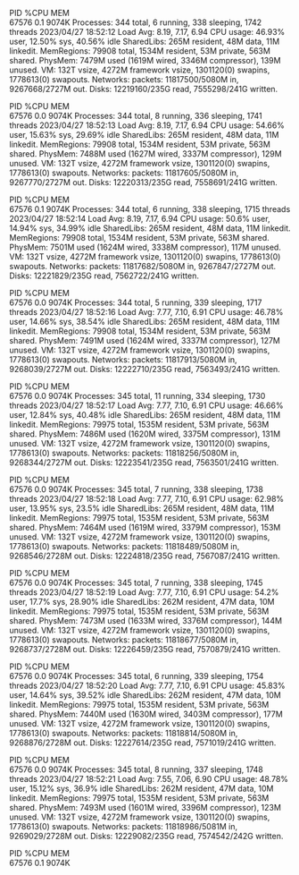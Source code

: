 PID %CPU MEM  
67576 0.1 9074K
Processes: 344 total, 6 running, 338 sleeping, 1742 threads
2023/04/27 18:52:12
Load Avg: 8.19, 7.17, 6.94
CPU usage: 46.93% user, 12.50% sys, 40.56% idle
SharedLibs: 265M resident, 48M data, 11M linkedit.
MemRegions: 79908 total, 1534M resident, 53M private, 563M shared.
PhysMem: 7479M used (1619M wired, 3346M compressor), 139M unused.
VM: 132T vsize, 4272M framework vsize, 1301120(0) swapins, 1778613(0) swapouts.
Networks: packets: 11817500/5080M in, 9267668/2727M out.
Disks: 12219160/235G read, 7555298/241G written.

PID %CPU MEM  
67576 0.0 9074K
Processes: 344 total, 8 running, 336 sleeping, 1741 threads
2023/04/27 18:52:13
Load Avg: 8.19, 7.17, 6.94
CPU usage: 54.66% user, 15.63% sys, 29.69% idle
SharedLibs: 265M resident, 48M data, 11M linkedit.
MemRegions: 79908 total, 1534M resident, 53M private, 563M shared.
PhysMem: 7488M used (1627M wired, 3337M compressor), 129M unused.
VM: 132T vsize, 4272M framework vsize, 1301120(0) swapins, 1778613(0) swapouts.
Networks: packets: 11817605/5080M in, 9267770/2727M out.
Disks: 12220313/235G read, 7558691/241G written.

PID %CPU MEM  
67576 0.1 9074K
Processes: 344 total, 6 running, 338 sleeping, 1715 threads
2023/04/27 18:52:14
Load Avg: 8.19, 7.17, 6.94
CPU usage: 50.6% user, 14.94% sys, 34.99% idle
SharedLibs: 265M resident, 48M data, 11M linkedit.
MemRegions: 79908 total, 1534M resident, 53M private, 563M shared.
PhysMem: 7501M used (1624M wired, 3338M compressor), 117M unused.
VM: 132T vsize, 4272M framework vsize, 1301120(0) swapins, 1778613(0) swapouts.
Networks: packets: 11817682/5080M in, 9267847/2727M out.
Disks: 12221829/235G read, 7562722/241G written.

PID %CPU MEM  
67576 0.0 9074K
Processes: 344 total, 5 running, 339 sleeping, 1717 threads
2023/04/27 18:52:16
Load Avg: 7.77, 7.10, 6.91
CPU usage: 46.78% user, 14.66% sys, 38.54% idle
SharedLibs: 265M resident, 48M data, 11M linkedit.
MemRegions: 79908 total, 1534M resident, 53M private, 563M shared.
PhysMem: 7491M used (1624M wired, 3337M compressor), 127M unused.
VM: 132T vsize, 4272M framework vsize, 1301120(0) swapins, 1778613(0) swapouts.
Networks: packets: 11817913/5080M in, 9268039/2727M out.
Disks: 12222710/235G read, 7563493/241G written.

PID %CPU MEM  
67576 0.0 9074K
Processes: 345 total, 11 running, 334 sleeping, 1730 threads
2023/04/27 18:52:17
Load Avg: 7.77, 7.10, 6.91
CPU usage: 46.66% user, 12.84% sys, 40.48% idle
SharedLibs: 265M resident, 48M data, 11M linkedit.
MemRegions: 79975 total, 1535M resident, 53M private, 563M shared.
PhysMem: 7486M used (1620M wired, 3375M compressor), 131M unused.
VM: 132T vsize, 4272M framework vsize, 1301120(0) swapins, 1778613(0) swapouts.
Networks: packets: 11818256/5080M in, 9268344/2727M out.
Disks: 12223541/235G read, 7563501/241G written.

PID %CPU MEM  
67576 0.0 9074K
Processes: 345 total, 7 running, 338 sleeping, 1738 threads
2023/04/27 18:52:18
Load Avg: 7.77, 7.10, 6.91
CPU usage: 62.98% user, 13.95% sys, 23.5% idle
SharedLibs: 265M resident, 48M data, 11M linkedit.
MemRegions: 79975 total, 1535M resident, 53M private, 563M shared.
PhysMem: 7464M used (1619M wired, 3379M compressor), 153M unused.
VM: 132T vsize, 4272M framework vsize, 1301120(0) swapins, 1778613(0) swapouts.
Networks: packets: 11818489/5080M in, 9268546/2728M out.
Disks: 12224818/235G read, 7567087/241G written.

PID %CPU MEM  
67576 0.0 9074K
Processes: 345 total, 7 running, 338 sleeping, 1745 threads
2023/04/27 18:52:19
Load Avg: 7.77, 7.10, 6.91
CPU usage: 54.2% user, 17.7% sys, 28.90% idle
SharedLibs: 262M resident, 47M data, 10M linkedit.
MemRegions: 79975 total, 1535M resident, 53M private, 563M shared.
PhysMem: 7473M used (1633M wired, 3376M compressor), 144M unused.
VM: 132T vsize, 4272M framework vsize, 1301120(0) swapins, 1778613(0) swapouts.
Networks: packets: 11818677/5080M in, 9268737/2728M out.
Disks: 12226459/235G read, 7570879/241G written.

PID %CPU MEM  
67576 0.0 9074K
Processes: 345 total, 6 running, 339 sleeping, 1754 threads
2023/04/27 18:52:20
Load Avg: 7.77, 7.10, 6.91
CPU usage: 45.83% user, 14.64% sys, 39.52% idle
SharedLibs: 262M resident, 47M data, 10M linkedit.
MemRegions: 79975 total, 1535M resident, 53M private, 563M shared.
PhysMem: 7440M used (1630M wired, 3403M compressor), 177M unused.
VM: 132T vsize, 4272M framework vsize, 1301120(0) swapins, 1778613(0) swapouts.
Networks: packets: 11818814/5080M in, 9268876/2728M out.
Disks: 12227614/235G read, 7571019/241G written.

PID %CPU MEM  
67576 0.0 9074K
Processes: 345 total, 8 running, 337 sleeping, 1748 threads
2023/04/27 18:52:21
Load Avg: 7.55, 7.06, 6.90
CPU usage: 48.78% user, 15.12% sys, 36.9% idle
SharedLibs: 262M resident, 47M data, 10M linkedit.
MemRegions: 79975 total, 1535M resident, 53M private, 563M shared.
PhysMem: 7493M used (1601M wired, 3396M compressor), 123M unused.
VM: 132T vsize, 4272M framework vsize, 1301120(0) swapins, 1778613(0) swapouts.
Networks: packets: 11818986/5081M in, 9269029/2728M out.
Disks: 12229082/235G read, 7574542/242G written.

PID %CPU MEM  
67576 0.1 9074K
